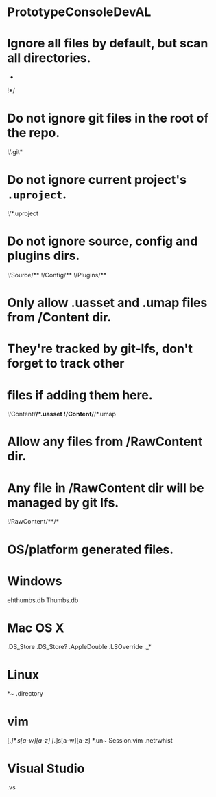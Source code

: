 # PrototypeConsoleDevAL
# Ignore all files by default, but scan all directories.
*
!*/

# Do not ignore git files in the root of the repo.
!/.git*

# Do not ignore current project's `.uproject`.
!/*.uproject

# Do not ignore source, config and plugins dirs.
!/Source/**
!/Config/**
!/Plugins/**

# Only allow .uasset and .umap files from /Content dir.
# They're tracked by git-lfs, don't forget to track other
# files if adding them here.
!/Content/**/*.uasset
!/Content/**/*.umap

# Allow any files from /RawContent dir.
# Any file in /RawContent dir will be managed by git lfs.
!/RawContent/**/*

# OS/platform generated files.

# Windows
ehthumbs.db
Thumbs.db

# Mac OS X
.DS_Store
.DS_Store?
.AppleDouble
.LSOverride
._*

# Linux
*~
.directory

# vim
[._]*.s[a-w][a-z]
[._]s[a-w][a-z]
*.un~
Session.vim
.netrwhist

# Visual Studio
.vs